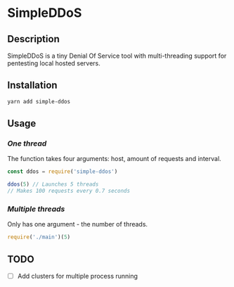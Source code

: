 # SimpleDDoS

## Description

SimpleDDoS is a tiny Denial Of Service tool with multi-threading support for pentesting local hosted servers.

## Installation

```sh
yarn add simple-ddos
```

## Usage

### *One thread*

The function takes four arguments: host, amount of requests and interval.

```js
const ddos = require('simple-ddos')

ddos(5) // Launches 5 threads
// Makes 100 requests every 0.7 seconds
```

### *Multiple threads*

Only has one argument - the number of threads.

```js
require('./main')(5)
```

## TODO

- [ ] Add clusters for multiple process running